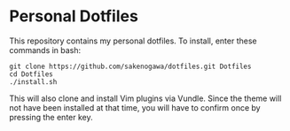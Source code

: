 Personal Dotfiles
=================

This repository contains my personal dotfiles.  To install, enter
these commands in bash:

    git clone https://github.com/sakenogawa/dotfiles.git Dotfiles
    cd Dotfiles
    ./install.sh

This will also clone and install Vim plugins via Vundle. Since the
theme will not have been installed at that time, you will have to
confirm once by pressing the enter key.
